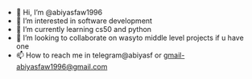 - 👋 Hi, I’m @abiyasfaw1996
- 👀 I’m interested in software development 
- 🌱 I’m currently learning cs50 and python
- 💞️ I’m looking to collaborate on wasyto middle level projects if u have one
- 📫 How to reach me in telegram@abiyasf or gmail-abiyasfaw1996@gmail.com

<!---
abiyasfaw1996/abiyasfaw1996 is a ✨ special ✨ repository because its `README.md` (this file) appears on your GitHub profile.
You can click the Preview link to take a look at your changes.
--->
